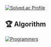 [![Solved.ac Profile](http://mazassumnida.wtf/api/v2/generate_badge?boj=jcm0314)](https://www.acmicpc.net/user/jcm0314)
## 🏆 Algorithm
[![Programmers](https://img.shields.io/badge/Programmers-Level%203-blue?style=flat-square&logo=programmers)](https://programmers.co.kr/pr/jcm0314)
